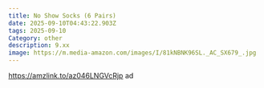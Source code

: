 ```yaml
---
title: No Show Socks (6 Pairs)
date: 2025-09-10T04:43:22.903Z
tags: 2025-09-10
Category: other
description: 9.xx
image: https://m.media-amazon.com/images/I/81kNBNK96SL._AC_SX679_.jpg
---
```

https://amzlink.to/az046LNGVcRjp ad